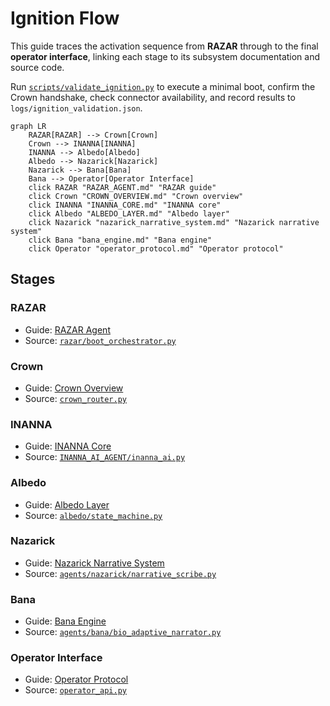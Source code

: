 # Ignition Flow

This guide traces the activation sequence from **RAZAR** through to the final **operator interface**, linking each stage to its subsystem documentation and source code.

Run [`scripts/validate_ignition.py`](../scripts/validate_ignition.py) to execute a minimal boot, confirm the Crown handshake, check connector availability, and record results to `logs/ignition_validation.json`.

```mermaid
graph LR
    RAZAR[RAZAR] --> Crown[Crown]
    Crown --> INANNA[INANNA]
    INANNA --> Albedo[Albedo]
    Albedo --> Nazarick[Nazarick]
    Nazarick --> Bana[Bana]
    Bana --> Operator[Operator Interface]
    click RAZAR "RAZAR_AGENT.md" "RAZAR guide"
    click Crown "CROWN_OVERVIEW.md" "Crown overview"
    click INANNA "INANNA_CORE.md" "INANNA core"
    click Albedo "ALBEDO_LAYER.md" "Albedo layer"
    click Nazarick "nazarick_narrative_system.md" "Nazarick narrative system"
    click Bana "bana_engine.md" "Bana engine"
    click Operator "operator_protocol.md" "Operator protocol"
```

## Stages

### RAZAR
- Guide: [RAZAR Agent](RAZAR_AGENT.md)
- Source: [`razar/boot_orchestrator.py`](../razar/boot_orchestrator.py)

### Crown
- Guide: [Crown Overview](CROWN_OVERVIEW.md)
- Source: [`crown_router.py`](../crown_router.py)

### INANNA
- Guide: [INANNA Core](INANNA_CORE.md)
- Source: [`INANNA_AI_AGENT/inanna_ai.py`](../INANNA_AI_AGENT/inanna_ai.py)

### Albedo
- Guide: [Albedo Layer](ALBEDO_LAYER.md)
- Source: [`albedo/state_machine.py`](../albedo/state_machine.py)

### Nazarick
- Guide: [Nazarick Narrative System](nazarick_narrative_system.md)
- Source: [`agents/nazarick/narrative_scribe.py`](../agents/nazarick/narrative_scribe.py)

### Bana
- Guide: [Bana Engine](bana_engine.md)
- Source: [`agents/bana/bio_adaptive_narrator.py`](../agents/bana/bio_adaptive_narrator.py)

### Operator Interface
- Guide: [Operator Protocol](operator_protocol.md)
- Source: [`operator_api.py`](../operator_api.py)

